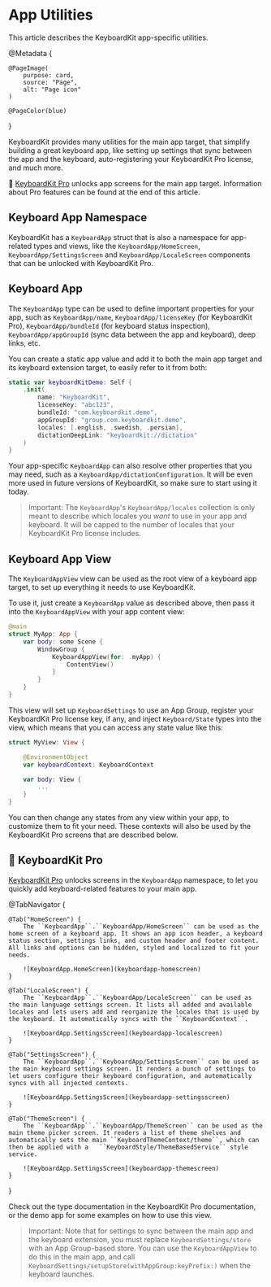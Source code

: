 # App Utilities

This article describes the KeyboardKit app-specific utilities.

@Metadata {

    @PageImage(
        purpose: card,
        source: "Page",
        alt: "Page icon"
    )

    @PageColor(blue)
}

KeyboardKit provides many utilities for the main app target, that simplify building a great keyboard app, like setting up settings that sync between the app and the keyboard, auto-registering your KeyboardKit Pro license, and much more.   

👑 [KeyboardKit Pro][Pro] unlocks app screens for the main app target. Information about Pro features can be found at the end of this article.



## Keyboard App Namespace

KeyboardKit has a ``KeyboardApp`` struct that is also a namespace for app-related types and views, like the ``KeyboardApp/HomeScreen``, ``KeyboardApp/SettingsScreen`` and ``KeyboardApp/LocaleScreen`` components that can be unlocked with KeyboardKit Pro.



## Keyboard App

The ``KeyboardApp`` type can be used to define important properties for your app, such as ``KeyboardApp/name``, ``KeyboardApp/licenseKey`` (for KeyboardKit Pro), ``KeyboardApp/bundleId`` (for keyboard status inspection), ``KeyboardApp/appGroupId`` (sync data between the app and keyboard), deep links, etc.

You can create a static app value and add it to both the main app target and its keyboard extension target, to easily refer to it from both:

```swift
static var keyboardKitDemo: Self {
    .init(
        name: "KeyboardKit",
        licenseKey: "abc123",
        bundleId: "com.keyboardkit.demo",
        appGroupId: "group.com.keyboardkit.demo",
        locales: [.english, .swedish, .persian],
        dictationDeepLink: "keyboardkit://dictation"
    )
}
```

Your app-specific ``KeyboardApp`` can also resolve other properties that you may need, such as a ``KeyboardApp/dictationConfiguration``. It will be even more used in future versions of KeyboardKit, so make sure to start using it today.

> Important: The ``KeyboardApp``'s ``KeyboardApp/locales`` collection is only meant to describe which locales you *want* to use in your app and keyboard. It will be capped to the number of locales that your KeyboardKit Pro license includes.


## Keyboard App View

The ``KeyboardAppView`` view can be used as the root view of a keyboard app target, to set up everything it needs to use KeyboardKit.

To use it, just create a ``KeyboardApp`` value as described above, then pass it into the ``KeyboardAppView`` with your app content view:

```swift
@main
struct MyApp: App {
    var body: some Scene {
        WindowGroup {
            KeyboardAppView(for: .myApp) {
                ContentView()
            }
        }
    }
}
```

This view will set up ``KeyboardSettings`` to use an App Group, register your KeyboardKit Pro license key, if any, and inject ``Keyboard/State`` types into the view, which means that you can access any state value like this:

```swift
struct MyView: View {

    @EnvironmentObject
    var keyboardContext: KeyboardContext

    var body: View {
        ...
    }
}
```

You can then change any states from any view within your app, to customize them to fit your need. These contexts will also be used by the KeyboardKit Pro screens that are described below.



## 👑 KeyboardKit Pro

[KeyboardKit Pro][Pro] unlocks screens in the ``KeyboardApp`` namespace, to let you quickly add keyboard-related features to your main app.

[Pro]: https://github.com/KeyboardKit/KeyboardKitPro

@TabNavigator {
    
    @Tab("HomeScreen") {
        The ``KeyboardApp``.``KeyboardApp/HomeScreen`` can be used as the home screen of a keyboard app. It shows an app icon header, a keyboard status section, settings links, and custom header and footer content. All links and options can be hidden, styled and localized to fit your needs. 
    
        ![KeyboardApp.HomeScreen](keyboardapp-homescreen)
    }
    
    @Tab("LocaleScreen") {
        The ``KeyboardApp``.``KeyboardApp/LocaleScreen`` can be used as the main language settings screen. It lists all added and available locales and lets users add and reorganize the locales that is used by the keyboard. It automatically syncs with the ``KeyboardContext``.
    
        ![KeyboardApp.SettingsScreen](keyboardapp-localescreen)
    }
    
    @Tab("SettingsScreen") {
        The ``KeyboardApp``.``KeyboardApp/SettingsScreen`` can be used as the main keyboard settings screen. It renders a bunch of settings to let users configure their keyboard configuration, and automatically syncs with all injected contexts.
    
        ![KeyboardApp.SettingsScreen](keyboardapp-settingsscreen)
    }
    
    @Tab("ThemeScreen") {
        The ``KeyboardApp``.``KeyboardApp/ThemeScreen`` can be used as the main theme picker screen. It renders a list of theme shelves and automatically sets the main ``KeyboardThemeContext/theme``, which can then be applied with a   ``KeyboardStyle/ThemeBasedService`` style service.
    
        ![KeyboardApp.SettingsScreen](keyboardapp-themescreen)
    }
}

Check out the type documentation in the KeyboardKit Pro documentation, or the demo app for some examples on how to use this view.

> Important: Note that for settings to sync between the main app and the keyboard extension, you must replace ``KeyboardSettings/store`` with an App Group-based store. You can use the ``KeyboardAppView`` to do this in the main app, and call  ``KeyboardSettings/setupStore(withAppGroup:keyPrefix:)`` when the keyboard launches.
